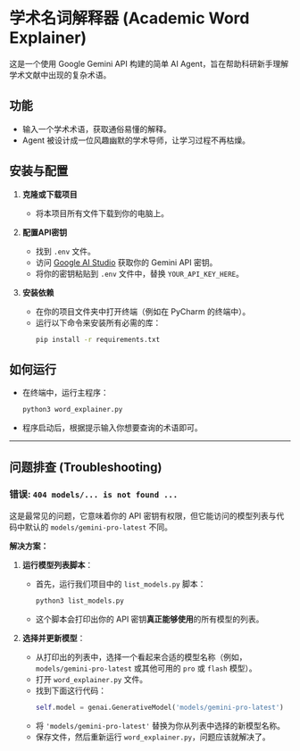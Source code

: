 
# 学术名词解释器 (Academic Word Explainer)

这是一个使用 Google Gemini API 构建的简单 AI Agent，旨在帮助科研新手理解学术文献中出现的复杂术语。

## 功能
- 输入一个学术术语，获取通俗易懂的解释。
- Agent 被设计成一位风趣幽默的学术导师，让学习过程不再枯燥。

## 安装与配置

1.  **克隆或下载项目**
    - 将本项目所有文件下载到你的电脑上。

2.  **配置API密钥**
    - 找到 `.env` 文件。
    - 访问 [Google AI Studio](https://aistudio.google.com/app/apikey) 获取你的 Gemini API 密钥。
    - 将你的密钥粘贴到 `.env` 文件中，替换 `YOUR_API_KEY_HERE`。

3.  **安装依赖**
    - 在你的项目文件夹中打开终端（例如在 PyCharm 的终端中）。
    - 运行以下命令来安装所有必需的库：
      ```bash
      pip install -r requirements.txt
      ```

## 如何运行

- 在终端中，运行主程序：
  ```bash
  python3 word_explainer.py
  ```
- 程序启动后，根据提示输入你想要查询的术语即可。

---

## 问题排查 (Troubleshooting)

### 错误: `404 models/... is not found ...`

这是最常见的问题，它意味着你的 API 密钥有权限，但它能访问的模型列表与代码中默认的 `models/gemini-pro-latest` 不同。

**解决方案：**

1.  **运行模型列表脚本**：
    - 首先，运行我们项目中的 `list_models.py` 脚本：
      ```bash
      python3 list_models.py
      ```
    - 这个脚本会打印出你的 API 密钥**真正能够使用**的所有模型的列表。

2.  **选择并更新模型**：
    - 从打印出的列表中，选择一个看起来合适的模型名称（例如，`models/gemini-pro-latest` 或其他可用的 `pro` 或 `flash` 模型）。
    - 打开 `word_explainer.py` 文件。
    - 找到下面这行代码：
      ```python
      self.model = genai.GenerativeModel('models/gemini-pro-latest')
      ```
    - 将 `'models/gemini-pro-latest'` 替换为你从列表中选择的新模型名称。
    - 保存文件，然后重新运行 `word_explainer.py`，问题应该就解决了。
